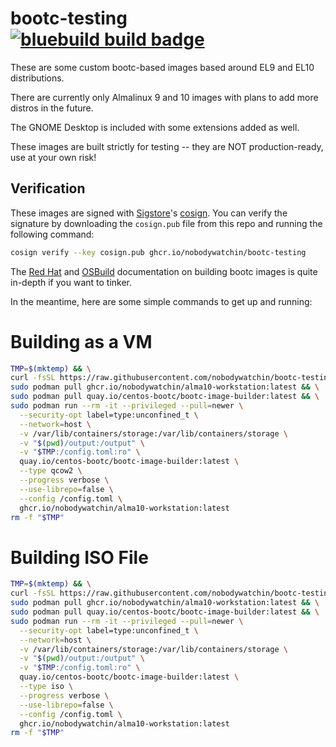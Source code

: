 # bootc-testing &nbsp; [![bluebuild build badge](https://github.com/nobodywatchin/bootc-testing/actions/workflows/build.yml/badge.svg)](https://github.com/nobodywatchin/bootc-testing/actions/workflows/build.yml)

These are some custom bootc-based images based around EL9 and EL10 distributions.

There are currently only Almalinux 9 and 10 images with plans to add more distros in the future.

The GNOME Desktop is included with some extensions added as well.

These images are built strictly for testing -- they are NOT production-ready, use at your own risk!

## Verification

These images are signed with [Sigstore](https://www.sigstore.dev/)'s [cosign](https://github.com/sigstore/cosign). You can verify the signature by downloading the `cosign.pub` file from this repo and running the following command:

```bash
cosign verify --key cosign.pub ghcr.io/nobodywatchin/bootc-testing
```

The [Red Hat](https://docs.redhat.com/en/documentation/red_hat_enterprise_linux/9/html/using_image_mode_for_rhel_to_build_deploy_and_manage_operating_systems/deploying-the-rhel-bootc-images_using-image-mode-for-rhel-to-build-deploy-and-manage-operating-systems#building-and-launching-configured-images_deploying-the-rhel-bootc-images) and [OSBuild](https://osbuild.org/docs/bootc/) documentation on building bootc images is quite in-depth if you want to tinker. 

In the meantime, here are some simple commands to get up and running:

# Building as a VM

```bash
TMP=$(mktemp) && \
curl -fsSL https://raw.githubusercontent.com/nobodywatchin/bootc-testing/main/image.toml -o "$TMP" && \
sudo podman pull ghcr.io/nobodywatchin/alma10-workstation:latest && \
sudo podman pull quay.io/centos-bootc/bootc-image-builder:latest && \
sudo podman run --rm -it --privileged --pull=newer \
  --security-opt label=type:unconfined_t \
  --network=host \
  -v /var/lib/containers/storage:/var/lib/containers/storage \
  -v "$(pwd)/output:/output" \
  -v "$TMP:/config.toml:ro" \
  quay.io/centos-bootc/bootc-image-builder:latest \
  --type qcow2 \
  --progress verbose \
  --use-librepo=false \
  --config /config.toml \
  ghcr.io/nobodywatchin/alma10-workstation:latest
rm -f "$TMP"

```

# Building ISO File

```bash
TMP=$(mktemp) && \
curl -fsSL https://raw.githubusercontent.com/nobodywatchin/bootc-testing/main/iso.toml -o "$TMP" && \
sudo podman pull ghcr.io/nobodywatchin/alma10-workstation:latest && \
sudo podman pull quay.io/centos-bootc/bootc-image-builder:latest && \
sudo podman run --rm -it --privileged --pull=newer \
  --security-opt label=type:unconfined_t \
  --network=host \
  -v /var/lib/containers/storage:/var/lib/containers/storage \
  -v "$(pwd)/output:/output" \
  -v "$TMP:/config.toml:ro" \
  quay.io/centos-bootc/bootc-image-builder:latest \
  --type iso \
  --progress verbose \
  --use-librepo=false \
  --config /config.toml \
  ghcr.io/nobodywatchin/alma10-workstation:latest
rm -f "$TMP"
```
